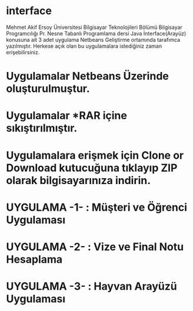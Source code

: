 # interface
Mehmet Akif Ersoy Üniversitesi Bilgisayar Teknolojileri Bölümü Bilgisayar Programcılığı Pr. Nesne Tabanlı Programlama dersi Java İnterface(Arayüz) konusuna ait 3 adet uygulama  Netbeans Geliştirme ortamında tarafımca yazılmıştır. Herkese açık olan bu uygulamalara istediğiniz zaman erişebilirsiniz.

# Uygulamalar Netbeans Üzerinde oluşturulmuştur.
# Uygulamalar *RAR içine sıkıştırılmıştır.
# Uygulamalara erişmek için Clone or Download kutucuğuna tıklayıp ZIP olarak bilgisayarınıza indirin.

# UYGULAMA -1- : Müşteri ve Öğrenci Uygulaması
# UYGULAMA -2- : Vize ve Final Notu Hesaplama
# UYGULAMA -3- : Hayvan Arayüzü Uygulaması 
